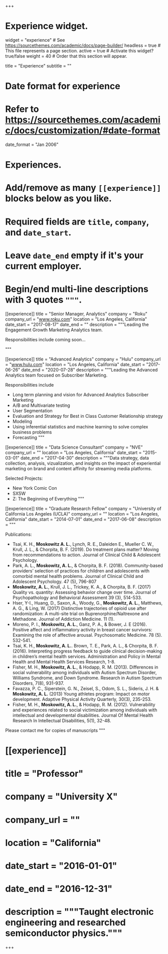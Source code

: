 +++
# Experience widget.
widget = "experience"  # See https://sourcethemes.com/academic/docs/page-builder/
headless = true  # This file represents a page section.
active = true  # Activate this widget? true/false
weight = 40  # Order that this section will appear.

title = "Experience"
subtitle = ""

# Date format for experience
#   Refer to https://sourcethemes.com/academic/docs/customization/#date-format
date_format = "Jan 2006"

# Experiences.
#   Add/remove as many `[[experience]]` blocks below as you like.
#   Required fields are `title`, `company`, and `date_start`.
#   Leave `date_end` empty if it's your current employer.
#   Begin/end multi-line descriptions with 3 quotes `"""`.
[[experience]]
  title = "Senior Manager, Analytics"
  company = "Roku"
  company_url = "www.roku.com"
  location = "Los Angeles, California"
  date_start = "2017-08-17"
  date_end = ""
  description = """Leading the Engagement Growth Marketing Analytics team.

  Responsibilities include
  coming soon...
  
  """


[[experience]]
  title = "Advanced Analytics"
  company = "Hulu"
  company_url = "www.hulu.com"
  location = "Los Angeles, California"
  date_start = "2017-06-26"
  date_end = "2020-07-28"
  description = """Leading the Advanced Analytics team focused on Subscriber Marketing.

  Responsibilities include
  
  * Long term planning and vision for Advanced Analytics Subscriber Marketing
  * A/B and Multivariate testing
  * User Segmentation
  * Evaluation and Strategy for Best in Class Customer Relationship strategy
  * Modeling
  * Using inferential statistics and machine learning to solve complex business problems
  * Forecasting
  """

[[experience]]
  title = "Data Science Consultant"
  company = "NVE"
  company_url = ""
  location = "Los Angeles, California"
  date_start = "2015-03-01"
  date_end = "2017-04-30"
  description = """Data strategy, data collection, analysis, vizualization, and insights on the impact of experiential marketing on brand and content affinity for streaming media platforms.

  Selected Projects: 

  * New York Comic Con
  * SXSW
  * Z: The Beginning of Everything
  """

  [[experience]] 
  title = "Graduate Research Fellow"
  company = "University of California Los Angeles (UCLA)"
  company_url = ""
  location = "Los Angeles, California"
  date_start = "2014-07-01"
  date_end = "2017-06-08"
  description = """

  Publications: 

  * Tsai, K. H., **Moskowitz A. L.**, Lynch, R. E., Daleiden E., Mueller C. W., Krull, J. L., & Chorpita, B. F. (2019). Do treatment plans matter? Moving from recommendations to action. Journal of Clinical Child & Adolescent Psychology.
  * Park, A. L., **Moskowitz, A. L.**, & Chorpita, B. F. (2018). Community-based providers’ selection of practices for children and adolescents with comorbid mental health problems. Journal of Clinical Child and Adolescent Psychology. 47 (5), 796-807
  * **Moskowitz, A. L.**, Krull, J. L., Trickey, K. A., & Chorpita, B. F. (2017) Quality vs. quantity: Assessing behavior change over time. Journal of Psychopathology and Behavioral Assessment 39 (3), 514-533.
  * Hser, Y-I., Huang, D., Saxon, A., Woody, G., **Moskowitz, A. L.**, Matthews, A. G., & Ling, W. (2017) Distinctive trajectories of opioid use after randomization: A multi-site trial on Buprenorphine/Naltrexone and Methadone. Journal of Addiction Medicine. 11 (1).
  * Moreno, P. I., **Moskowitz, A. L.**, Ganz, P. A., & Bower, J. E (2016). Positive affect and inflammatory activity in breast cancer survivors: Examining the role of affective arousal. Psychosomatic Medicine. 78 (5). 532-541.
  * Tsai, K. H., **Moskowitz, A. L.**. Brown, T. E., Park, A. L., & Chorpita, B. F. (2016). Interpreting progress feedback to guide clinical decision-making in children’s mental health services. Administration and Policy in Mental Health and Mental Health Services Research, 1-8.
  * Fisher, M. H., **Moskowitz, A. L.**, & Hodapp, R. M. (2013). Differences in social vulnerability among individuals with Autism Spectrum Disorder, Williams Syndrome, and Down Syndrome. Research in Autism Spectrum Disorders, 7(8), 931-937.
  * Favazza, P. C., Siperstein, G. N., Zeisel, S., Odom, S. L., Sideris, J. H. & **Moskowitz, A. L.** (2013) Young athletes program: Impact on motor development. Adaptive Physical Activity Quarterly, 30(3), 235-253.
  * Fisher, M. H., **Moskowitz, A. L.**, & Hodapp, R. M. (2012). Vulnerability and experiences related to social victimization among individuals with intellectual and developmental disabilities. Journal Of Mental Health Research In Intellectual Disabilities, 5(1), 32-48.  
  
  Please contact me for copies of manuscripts
  """



# [[experience]]
#  title = "Professor"
#  company = "University X"
#  company_url = ""
#  location = "California"
#  date_start = "2016-01-01"
#  date_end = "2016-12-31"
#  description = """Taught electronic engineering and researched semiconductor physics."""

+++
